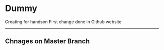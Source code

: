 # Dummy
Creating for handson
First change done in Github website






-----------------------------------------
Chnages on Master Branch 
----------------------------------------
